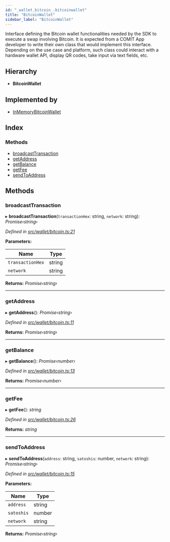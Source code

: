 ```yaml
---
id: "_wallet_bitcoin_.bitcoinwallet"
title: "BitcoinWallet"
sidebar_label: "BitcoinWallet"
---
```


Interface defining the Bitcoin wallet functionalities needed by the SDK to execute a swap involving Bitcoin.
It is expected from a COMIT App developer to write their own class that would implement this interface.
Depending on the use case and platform, such class could interact with a hardware wallet API, display QR codes,
take input via text fields, etc.

## Hierarchy

* **BitcoinWallet**

## Implemented by

* [InMemoryBitcoinWallet](../classes/_wallet_bitcoin_.inmemorybitcoinwallet.md)

## Index

### Methods

* [broadcastTransaction](_wallet_bitcoin_.bitcoinwallet.md#broadcasttransaction)
* [getAddress](_wallet_bitcoin_.bitcoinwallet.md#getaddress)
* [getBalance](_wallet_bitcoin_.bitcoinwallet.md#getbalance)
* [getFee](_wallet_bitcoin_.bitcoinwallet.md#getfee)
* [sendToAddress](_wallet_bitcoin_.bitcoinwallet.md#sendtoaddress)

## Methods

###  broadcastTransaction

▸ **broadcastTransaction**(`transactionHex`: string, `network`: string): *Promise‹string›*

*Defined in [src/wallet/bitcoin.ts:21](https://github.com/comit-network/comit-js-sdk/blob/a4cf34a/src/wallet/bitcoin.ts#L21)*

**Parameters:**

Name | Type |
------ | ------ |
`transactionHex` | string |
`network` | string |

**Returns:** *Promise‹string›*

___

###  getAddress

▸ **getAddress**(): *Promise‹string›*

*Defined in [src/wallet/bitcoin.ts:11](https://github.com/comit-network/comit-js-sdk/blob/a4cf34a/src/wallet/bitcoin.ts#L11)*

**Returns:** *Promise‹string›*

___

###  getBalance

▸ **getBalance**(): *Promise‹number›*

*Defined in [src/wallet/bitcoin.ts:13](https://github.com/comit-network/comit-js-sdk/blob/a4cf34a/src/wallet/bitcoin.ts#L13)*

**Returns:** *Promise‹number›*

___

###  getFee

▸ **getFee**(): *string*

*Defined in [src/wallet/bitcoin.ts:26](https://github.com/comit-network/comit-js-sdk/blob/a4cf34a/src/wallet/bitcoin.ts#L26)*

**Returns:** *string*

___

###  sendToAddress

▸ **sendToAddress**(`address`: string, `satoshis`: number, `network`: string): *Promise‹string›*

*Defined in [src/wallet/bitcoin.ts:15](https://github.com/comit-network/comit-js-sdk/blob/a4cf34a/src/wallet/bitcoin.ts#L15)*

**Parameters:**

Name | Type |
------ | ------ |
`address` | string |
`satoshis` | number |
`network` | string |

**Returns:** *Promise‹string›*
